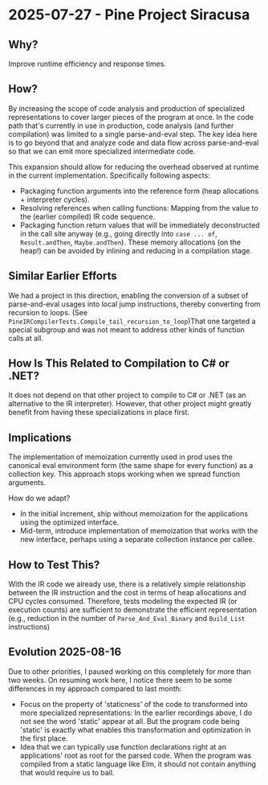# 2025-07-27 - Pine Project Siracusa

## Why?

Improve runtime efficiency and response times.

## How?

By increasing the scope of code analysis and production of specialized representations to cover larger pieces of the program at once. In the code path that's currently in use in production, code analysis (and further compilation) was limited to a single parse-and-eval step. The key idea here is to go beyond that and analyze code and data flow across parse-and-eval so that we can emit more specialized intermediate code.

This expansion should allow for reducing the overhead observed at runtime in the current implementation. Specifically following aspects:

+ Packaging function arguments into the reference form (heap allocations + interpreter cycles).
+ Resolving references when calling functions: Mapping from the value to the (earlier compiled) IR code sequence.
+ Packaging function return values that will be immediately deconstructed in the call site anyway (e.g., going directly into `case ... of`, `Result.andThen`, `Maybe.andThen`). These memory allocations (on the heap!) can be avoided by inlining and reducing in a compilation stage.

## Similar Earlier Efforts

We had a project in this direction, enabling the conversion of a subset of parse-and-eval usages into local jump instructions, thereby converting from recursion to loops. (See `PineIRCompilerTests.Compile_tail_recursion_to_loop`)That one targeted a special subgroup and was not meant to address other kinds of function calls at all.

## How Is This Related to Compilation to C# or .NET?

It does not depend on that other project to compile to C# or .NET (as an alternative to the IR interpreter). However, that other project might greatly benefit from having these specializations in place first.

## Implications

The implementation of memoization currently used in prod uses the canonical eval environment form (the same shape for every function) as a collection key. This approach stops working when we spread function arguments.

How do we adapt?

+ In the initial increment, ship without memoization for the applications using the optimized interface.
+ Mid-term, introduce implementation of memoization that works with the new interface, perhaps using a separate collection instance per callee.

## How to Test This?

With the IR code we already use, there is a relatively simple relationship between the IR instruction and the cost in terms of heap allocations and CPU cycles consumed. Therefore, tests modeling the expected IR (or execution counts) are sufficient to demonstrate the efficient representation (e.g., reduction in the number of `Parse_And_Eval_Binary` and `Build_List` instructions)

## Evolution 2025-08-16

Due to other priorities, I paused working on this completely for more than two weeks.
On resuming work here, I notice there seem to be some differences in my approach compared to last month:

+ Focus on the property of 'staticness' of the code to transformed into more specialized representations: In the earlier recordings above, I do not see the word 'static' appear at all. But the program code being 'static' is exactly what enables this transformation and optimization in the first place.
+ Idea that we can typically use function declarations right at an applications' root as root for the parsed code. When the program was compiled from a static language like Elm, it should not contain anything that would require us to bail.

